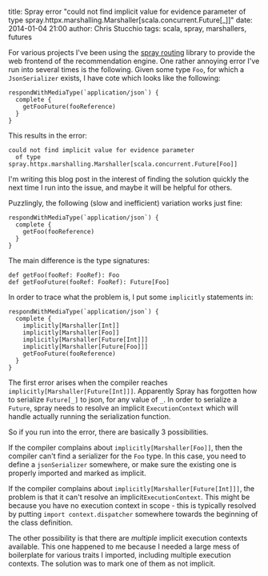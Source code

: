 title: Spray error "could not find implicit value for evidence parameter of type spray.httpx.marshalling.Marshaller[scala.concurrent.Future[_]]"
date: 2014-01-04 21:00
author: Chris Stucchio
tags: scala, spray, marshallers, futures





For various projects I've been using the [spray routing](http://spray.io/) library to provide the web frontend of the recommendation engine. One rather annoying error I've run into several times is the following. Given some type `Foo`, for which a `JsonSerializer` exists, I have cote which looks like the following:

    respondWithMediaType(`application/json`) {
      complete {
        getFooFuture(fooReference)
      }
    }

This results in the error:

    could not find implicit value for evidence parameter
      of type spray.httpx.marshalling.Marshaller[scala.concurrent.Future[Foo]]

I'm writing this blog post in the interest of finding the solution quickly the next time I run into the issue, and maybe it will be helpful for others.



Puzzlingly, the following (slow and inefficient) variation works just fine:

    respondWithMediaType(`application/json`) {
      complete {
        getFoo(fooReference)
      }
    }

The main difference is the type signatures:

    def getFoo(fooRef: FooRef): Foo
    def getFooFuture(fooRef: FooRef): Future[Foo]

In order to trace what the problem is, I put some `implicitly` statements in:

    respondWithMediaType(`application/json`) {
      complete {
        implicitly[Marshaller[Int]]
        implicitly[Marshaller[Foo]]
        implicitly[Marshaller[Future[Int]]]
        implicitly[Marshaller[Future[Foo]]]
        getFooFuture(fooReference)
      }
    }

The first error arises when the compiler reaches `implicitly[Marshaller[Future[Int]]]`. Apparently Spray has forgotten how to serialize `Future[_]` to json, for any value of `_`. In order to serialize a `Future`, spray needs to resolve an implicit `ExecutionContext` which will handle actually running the serialization function.

So if you run into the error, there are basically 3 possibilities.

If the compiler complains about `implicitly[Marshaller[Foo]]`, then the compiler can't find a serializer for the `Foo` type. In this case, you need to define a `jsonSerializer` somewhere, or make sure the existing one is properly imported and marked as implicit.

If the compiler complains about `implicitly[Marshaller[Future[Int]]]`, the problem is that it can't resolve an implicit`ExecutionContext`. This might be because you have no execution context in scope - this is typically resolved by putting `import context.dispatcher` somewhere towards the beginning of the class definition.

The other possibility is that there are *multiple* implicit execution contexts available. This one happened to me because I needed a large mess of boilerplate for various traits I imported, including multiple execution contexts. The solution was to mark one of them as not implicit.
